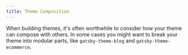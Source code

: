 ```yaml
---
title: Theme Composition
---
```


When building themes, it's often worthwhile to consider how your theme can compose with others. In some cases you might want to break your theme into modular parts, like `gatsby-theme-blog` and `gatsby-theme-ecommerce`.
